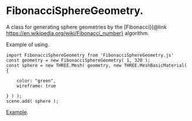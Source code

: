 # FibonacciSphereGeometry.

A class for generating sphere geometries by the [Fibonacci]{@link https://en.wikipedia.org/wiki/Fibonacci_number} algorithm.

Example of using.
```
import FibonacciSphereGeometry from 'FibonacciSphereGeometry.js'
const geometry = new FibonacciSphereGeometry( 1, 320 );
const sphere = new THREE.Mesh( geometry, new THREE.MeshBasicMaterial( {

	color: "green",
	wireframe: true

} ) );
scene.add( sphere );
```
[Example](../Examples/index.html).
